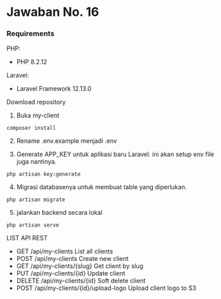 # Jawaban No. 16

### Requirements

PHP:
   - PHP 8.2.12

Laravel:
   - Laravel Framework 12.13.0

Download repository

1. Buka my-client


`composer install`

2. Rename .env.example menjadi .env

3. Generate APP_KEY untuk aplikasi baru Laravel. ini akan setup env file juga nantinya.

`php artisan key:generate`


4. Migrasi databasenya untuk membuat table yang diperlukan.

`php artisan migrate`


5. jalankan backend secara lokal

`php artisan serve`

LIST API REST

- GET	/api/my-clients	List all clients
- POST	/api/my-clients	Create new client
- GET	/api/my-clients/{slug}	Get client by slug
- PUT	/api/my-clients/{id}	Update client
- DELETE	/api/my-clients/{id}	Soft delete client
- POST	/api/my-clients/{id}/upload-logo	Upload client logo to S3
